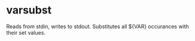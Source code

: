 # varsubst
Reads from stdin, writes to stdout. Substitutes all ${VAR} occurances with their set values. 
